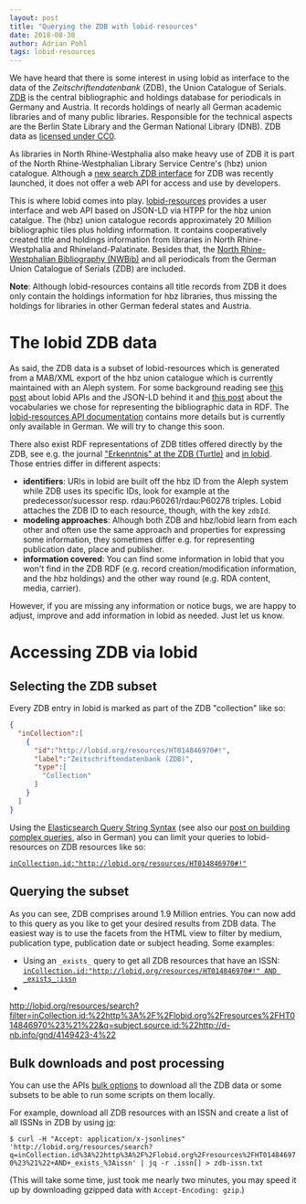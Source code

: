 ```yaml
---
layout: post
title: "Querying the ZDB with lobid-resources"
date: 2018-08-30
author: Adrian Pohl
tags: lobid-resources
---
```


We have heard that there is some interest in using lobid as interface to the data of the *Zeitschriftendatenbank* (ZDB), the Union Catalogue of Serials. [ZDB](http://www.zeitschriftendatenbank.de) is the central bibliographic and holdings database for periodicals in Germany and Austria. It records holdings of nearly all German academic libraries and of many public libraries. Responsible for the technical aspects are the Berlin State Library and the German National Library (DNB). ZDB data as [licensed under CC0](http://www.zeitschriftendatenbank.de/ueber-uns/datenlizenz/).

 As libraries in North Rhine-Westphalia also make heavy use of ZDB it is part of the North Rhine-Westphalian Library Service Centre's (hbz) union catalogue. Although a [new search ZDB interface](https://zdb-katalog.de) for ZDB was recently launched, it does not offer a web API for access and use by developers.

This is where lobid comes into play. [lobid-resources](https://lobid.org/resources) provides a user interface and web API based on JSON-LD via HTPP for the hbz union catalgue. The (hbz) union catalogue records approximately 20 Million bibliographic tiles plus holding information. It contains cooperatively created title and holdings information from libraries in North Rhine-Westphalia and Rhineland-Palatinate. Besides that, the [North Rhine-Westphalian Bibliography (NWBib)](https://nwbib.de) and all periodicals from the German Union Catalogue of Serials (ZDB) are included.

**Note**: Although lobid-resources contains all title records from ZDB it does only contain the holdings information for hbz libraries, thus missing the holdings for libraries in other German federal states and Austria.

# The lobid ZDB data

As said, the ZDB data is a subset of lobid-resources which is generated from a MAB/XML export of the hbz union catalogue which is currently maintained with an Aleph system. For some background reading see [this post](http://blog.lobid.org/2017/06/08/lobid-api-why-how.html) about lobid APIs and the JSON-LD behind it and [this post](http://blog.lobid.org/2017/04/19/vocabulary-choices.html) about the vocabularies we chose for representing the bibliographic data in RDF. The [lobid-resources API documentation](http://lobid.org/resources/api) contains more details but is currently only available in German. We will try to change this soon.

There also exist RDF representations of ZDB titles offered directly by the ZDB, see e.g. the journal ["Erkenntnis" at the ZDB (Turtle)](http://ld.zdb-services.de/data/203461-x.ttl) and [in lobid](http://lobid.org/resources/HT001320263.json). Those entries differ in different aspects:

- **identifiers**: URIs in lobid are built off the hbz ID from the Aleph system while ZDB uses its specific IDs, look for example at the predecessor/sucessor resp. rdau:P60261/rdau:P60278 triples. Lobid attaches the ZDB ID to each resource, though, with the key `zdbId`.
- **modeling approaches**: Alhough both ZDB and hbz/lobid learn from each other and often use the same approach and properties for expressing some information, they sometimes differ e.g. for representing publication date, place and publisher.
- **information covered**: You can find some information in lobid that you won't find in the ZDB RDF (e.g. record creation/modification information, and the hbz holdings) and the other way round (e.g. RDA content, media, carrier).

However, if you are missing any information or notice bugs, we are happy to adjust, improve and add information in lobid as needed. Just let us know.

# Accessing ZDB via lobid

## Selecting the ZDB subset

Every ZDB entry in lobid is marked as part of the ZDB "collection" like so:

```json
{
  "inCollection":[
    {
      "id":"http://lobid.org/resources/HT014846970#!",
      "label":"Zeitschriftendatenbank (ZDB)",
      "type":[
        "Collection"
      ]
    }
  ]
}
```

Using the [Elasticsearch Query String Syntax](https://www.elastic.co/guide/en/elasticsearch/reference/5.6/query-dsl-query-string-query.html#query-string-syntax) (see also our [post on building complex queries](http://blog.lobid.org/2018/07/06/lobid-gnd-queries.html), also in German) you can limit your queries to lobid-resources on ZDB resources like so:

[`inCollection.id:"http://lobid.org/resources/HT014846970#!"`](http://lobid.org/resources/search?q=inCollection.id%3A%22http%3A%2F%2Flobid.org%2Fresources%2FHT014846970%23%21%22)

## Querying the subset

As you can see, ZDB comprises around 1.9 Million entries. You can now add to this query as you like to get your desired results from ZDB data. The easiest way is to use the facets from the HTML view to filter by medium, publication type, publication date or subject heading. Some examples:

- Using an `_exists_` query to get all ZDB resources that have an ISSN: [`inCollection.id:"http://lobid.org/resources/HT014846970#!" AND _exists_:issn`](http://lobid.org/resources/search?q=inCollection.id%3A%22http%3A%2F%2Flobid.org%2Fresources%2FHT014846970%23%21%22+AND+_exists_%3Aissn)
-

http://lobid.org/resources/search?filter=inCollection.id:%22http%3A%2F%2Flobid.org%2Fresources%2FHT014846970%23%21%22&q=subject.source.id:%22http://d-nb.info/gnd/4149423-4%22

## Bulk downloads and post processing

You can use the APIs [bulk options](http://lobid.org/resources/api#content_types) to download all the ZDB data or some subsets to be able to run some scripts on them locally.

For example, download all ZDB resources with an ISSN and create a list of all ISSNs in ZDB by using [jq](https://stedolan.github.io/jq/):

`$ curl -H "Accept: application/x-jsonlines" 'http://lobid.org/resources/search?q=inCollection.id%3A%22http%3A%2F%2Flobid.org%2Fresources%2FHT014846970%23%21%22+AND+_exists_%3Aissn' | jq -r .issn[] > zdb-issn.txt`

(This will take some time, just took me nearly two minutes, you may speed it up by downloading gzipped data with `Accept-Encoding: gzip`.)